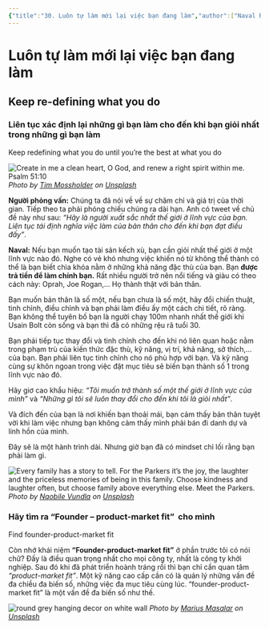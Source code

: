 ```yaml
---
{"title":"30. Luôn tự làm mới lại việc bạn đang làm","author":["Naval Ravikant"],"type":null,"category":"finance","related":["[[💸 Làm giàu không cần may mắn]]"],"word-count":546,"dg-publish":true,"dg-hide":true,"tags":["Naval-Ravikant","rich","finance","publish"],"deck":null,"anki tags":null,"permalink":"/2-reading/books/lam-giau-khong-can-may-man-naval/30-luon-tu-lam-moi-lai-viec-ban-dang-lam/","hide":true,"dgPassFrontmatter":true}
---
```


# Luôn tự làm mới lại việc bạn đang làm
## Keep re-defining what you do

### Liên tục xác định lại những gì bạn làm cho đến khi bạn giỏi nhất trong những gì bạn làm
Keep redefining what you do until you’re the best at what you do  

![Create in me a clean heart, O God, and renew a right spirit within me. Psalm 51:10](https://images.unsplash.com/photo-1540525702892-c73126e68804?crop=entropy&cs=tinysrgb&fit=max&fm=jpg&ixid=M3wzNjAwOTd8MHwxfHNlYXJjaHwxfHxyZW5ld3xlbnwwfDB8fHwxNjk0MzIxODY2fDA&ixlib=rb-4.0.3&q=80&w=1080)
*Photo by [Tim Mossholder](https://unsplash.com/@timmossholder?utm_source=Obsidian%20Image%20Inserter%20Plugin&utm_medium=referral) on [Unsplash](https://unsplash.com/?utm_source=Obsidian%20Image%20Inserter%20Plugin&utm_medium=referral)*

**Người phỏng vấn:** Chúng ta đã nói về về sự chăm chỉ và giá trị của thời gian. Tiếp theo ta phải phóng chiếu chúng ra dài hạn. Anh có tweet về chủ đề này như sau: *“Hãy là người xuất sắc nhất thế giới ở lĩnh vực của bạn. Liên tục tái định nghĩa việc làm của bản thân cho đến khi bạn đạt điều đấy”*.

**Naval:** Nếu bạn muốn tạo tài sản kếch xù, bạn cần giỏi nhất thế giới ở một lĩnh vực nào đó. Nghe có vẻ khó nhưng việc khiến nó từ không thể thành có thể là bạn biết chìa khóa nằm ở những khả năng đặc thù của bạn. Bạn **được trả tiền để làm chính bạn.** Rất nhiều người trở nên nổi tiếng và giàu có theo cách này: Oprah, Joe Rogan,… Họ thành thật với bản thân.

Bạn muốn bản thân là số một, nếu bạn chưa là số một, hãy đổi chiến thuật, tinh chỉnh, điều chỉnh và bạn phải làm điều ấy một cách chi tiết, rõ ràng. Bạn không thể tuyên bố bạn là người chạy 100m nhanh nhất thế giới khi Usain Bolt còn sống và bạn thì đã có những rệu rã tuổi 30.

Bạn phải tiếp tục thay đổi và tinh chỉnh cho đến khi nó liên quan hoặc nằm trong phạm trù của kiến thức đặc thù, kỹ năng, vị trí, khả năng, sở thích,… của bạn. Bạn phải liên tục tinh chỉnh cho nó phù hợp với bạn. Và kỹ năng cùng sự khôn ngoan trong việc đặt mục tiêu sẽ biến bạn thành số 1 trong lĩnh vực nào đó.

Hãy giơ cao khẩu hiệu: *“Tôi muốn trở thành số một thế giới ở lĩnh vực của mình”* và *“Những gì tôi sẽ luôn thay đổi cho đến khi tôi là giỏi nhất”*.

Và đích đến của bạn là nơi khiến bạn thoải mái, bạn cảm thấy bản thân tuyệt vời khi làm việc nhưng bạn không cảm thấy mình phải bán đi danh dự và linh hồn của mình.

Đây sẽ là một hành trình dài. Nhưng giờ bạn đã có mindset chỉ lối rằng bạn phải làm gì.

![Every family has a story to tell. For the Parkers it’s the joy, the laughter and the priceless memories of being in this family.  Choose kindness and laughter often, but choose family above everything else. Meet the Parkers.](https://images.unsplash.com/photo-1537281223661-9c611cec6000?crop=entropy&cs=tinysrgb&fit=max&fm=jpg&ixid=M3wzNjAwOTd8MHwxfHNlYXJjaHwyMXx8dGhlJTIwYmVzdHxlbnwwfDB8fHwxNjk0MzIxODk2fDA&ixlib=rb-4.0.3&q=80&w=1080)
*Photo by [Nqobile Vundla](https://unsplash.com/@nqoe?utm_source=Obsidian%20Image%20Inserter%20Plugin&utm_medium=referral) on [Unsplash](https://unsplash.com/?utm_source=Obsidian%20Image%20Inserter%20Plugin&utm_medium=referral)*

### Hãy tìm ra “Founder – product-market fit”  cho mình
Find founder-product-market fit

Còn nhớ khái niệm **“Founder-product-market fit”** ở phần trước tôi có nói chữ? Đấy là điều quan trọng nhất cho mọi công ty, nhất là công ty khởi nghiệp. Sau đó khi đã phát triển hoành tráng rồi thì bạn chỉ cần quan tâm *“product-market fit”*. Một kỹ năng cao cấp cần có là quản lý những vấn đề đa chiều đa biến số, những việc đa mục tiêu cùng lúc. “founder-product-market fit” là một vấn đề đa biến số như thế.

![round grey hanging decor on white wall](https://images.unsplash.com/photo-1474508297924-60ae8de135eb?crop=entropy&cs=tinysrgb&fit=max&fm=jpg&ixid=M3wzNjAwOTd8MHwxfHNlYXJjaHw5MHx8cHJvZHVjdHxlbnwwfDB8fHwxNjk0MzIxOTkyfDA&ixlib=rb-4.0.3&q=80&w=1080)
*Photo by [Marius Masalar](https://unsplash.com/@marius?utm_source=Obsidian%20Image%20Inserter%20Plugin&utm_medium=referral) on [Unsplash](https://unsplash.com/?utm_source=Obsidian%20Image%20Inserter%20Plugin&utm_medium=referral)*